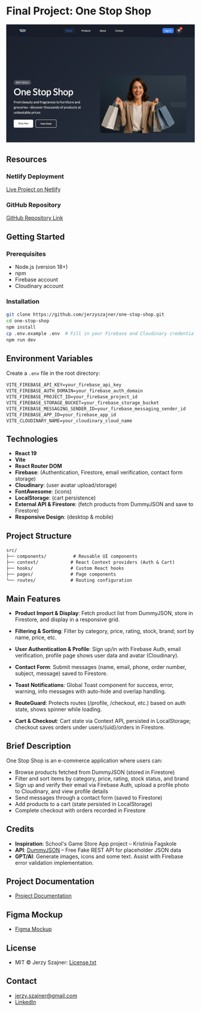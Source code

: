 # Final Project: One Stop Shop

![Home Page Screenshot](docs/home-page-screenshot.webp)

## Resources

### Netlify Deployment

[Live Project on Netlify](https://one-stop-shop-react.netlify.app/)

### GitHub Repository

[GitHub Repository Link](https://github.com/jerzyszajner/one-stop-shop.git)

## Getting Started

### Prerequisites

- Node.js (version 18+)
- npm
- Firebase account
- Cloudinary account

### Installation

```bash
git clone https://github.com/jerzyszajner/one-stop-shop.git
cd one-stop-shop
npm install
cp .env.example .env  # Fill in your Firebase and Cloudinary credentials
npm run dev
```

## Environment Variables

Create a `.env` file in the root directory:

```env
VITE_FIREBASE_API_KEY=your_firebase_api_key
VITE_FIREBASE_AUTH_DOMAIN=your_firebase_auth_domain
VITE_FIREBASE_PROJECT_ID=your_firebase_project_id
VITE_FIREBASE_STORAGE_BUCKET=your_firebase_storage_bucket
VITE_FIREBASE_MESSAGING_SENDER_ID=your_firebase_messaging_sender_id
VITE_FIREBASE_APP_ID=your_firebase_app_id
VITE_CLOUDINARY_NAME=your_cloudinary_cloud_name
```

## Technologies

- **React 19**
- **Vite**
- **React Router DOM**
- **Firebase**: (Authentication, Firestore, email verification, contact form storage)
- **Cloudinary**: (user avatar upload/storage)
- **FontAwesome**: (icons)
- **LocalStorage**: (cart persistence)
- **External API & Firestore**: (fetch products from DummyJSON and save to Firestore)
- **Responsive Design**: (desktop & mobile)

## Project Structure

```
src/
├── components/          # Reusable UI components
├── context/            # React Context providers (Auth & Cart)
├── hooks/              # Custom React hooks
├── pages/              # Page components
└── routes/             # Routing configuration
```

## Main Features

- **Product Import & Display**: Fetch product list from DummyJSON, store in Firestore, and display in a responsive grid.

- **Filtering & Sorting**: Filter by category, price, rating, stock, brand; sort by name, price, etc.

- **User Authentication & Profile**: Sign up/in with Firebase Auth, email verification, profile page shows user data and avatar (Cloudinary).

- **Contact Form**: Submit messages (name, email, phone, order number, subject, message) saved to Firestore.

- **Toast Notifications**: Global Toast component for success, error, warning, info messages with auto-hide and overlap handling.

- **RouteGuard**: Protects routes (/profile, /checkout, etc.) based on auth state, shows spinner while loading.

- **Cart & Checkout**: Cart state via Context API, persisted in LocalStorage; checkout saves orders under users/{uid}/orders in Firestore.

## Brief Description

One Stop Shop is an e-commerce application where users can:

- Browse products fetched from DummyJSON (stored in Firestore)
- Filter and sort items by category, price, rating, stock status, and brand
- Sign up and verify their email via Firebase Auth, upload a profile photo to Cloudinary, and view profile details
- Send messages through a contact form (saved to Firestore)
- Add products to a cart (state persisted in LocalStorage)
- Complete checkout with orders recorded in Firestore

## Credits

- **Inspiration**: School's Game Store App project – Kristinia Fagskole
- **API**: [DummyJSON](https://dummyjson.com/) – Free Fake REST API for placeholder JSON data
- **GPT/AI**: Generate images, icons and some text. Assist with Firebase error validation implementation.

## Project Documentation

- [Project Documentation](docs/project-documentation.pdf)

## Figma Mockup

- [Figma Mockup](docs/one-stop-shop.fig)

## License

- MIT © Jerzy Szajner: [License.txt](License.txt)

## Contact

- [jerzy.szajner@gmail.com](mailto:jerzy.szajner@gmail.com)
- [LinkedIn](https://www.linkedin.com/in/jerzyszajner/)
